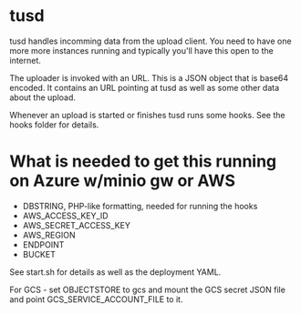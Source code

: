 # tusd

tusd handles incomming data from the upload client. You need to have one more more instances running and typically you'll have this open to the internet.

The uploader is invoked with an URL. This is a JSON object that is base64 encoded. It contains an URL pointing at tusd as well as some other data about the upload.

Whenever an upload is started or finishes tusd runs some hooks. See the hooks folder for details.

# What is needed to get this running on Azure w/minio gw or AWS

 * DBSTRING, PHP-like formatting, needed for running the hooks
 * AWS_ACCESS_KEY_ID
 * AWS_SECRET_ACCESS_KEY
 * AWS_REGION
 * ENDPOINT
 * BUCKET

See start.sh for details as well as the deployment YAML.



For GCS - set OBJECTSTORE to gcs and mount the GCS secret JSON file and point GCS_SERVICE_ACCOUNT_FILE to it.


